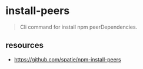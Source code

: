 # install-peers
> Cli command for install npm peerDependencies.

## resources
- https://github.com/spatie/npm-install-peers
